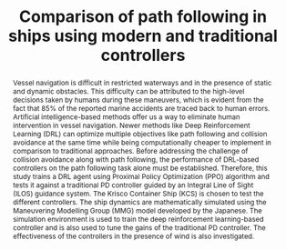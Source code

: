 ---
layout: publication
sitemap: false
title: "Comparison of path following in ships using modern and traditional controllers"
authors: Sanjeev Kumar, R. S., Alam, M. S., Reddy, B., Somayajula, A.S.
pdf: sanjeev2023
image: sanjeev2023.jpg
display: Proceedings of the Sixth International Conference in Ocean Engineering (ICOE2023). Aachen, Germany
year: 2023
doi: 10.48550/arXiv.2310.14940
# code: https://github.com/MarineAutonomy/Deep-Reinforcement-Learning-Based-Control-for-Ship-Navigation
abstract: "Vessel navigation is difficult in restricted waterways and in the presence of static and dynamic obstacles. This difficulty can be attributed to the high-level decisions taken by humans during these maneuvers, which is evident from the fact that 85% of the reported marine accidents are traced back to human errors. Artificial intelligence-based methods offer us a way to eliminate human intervention in vessel navigation. Newer methods like Deep Reinforcement Learning (DRL) can optimize multiple objectives like path following and collision avoidance at the same time while being computationally cheaper to implement in comparison to traditional approaches. Before addressing the challenge of collision avoidance along with path following, the performance of DRL-based controllers on the path following task alone must be established. Therefore, this study trains a DRL agent using Proximal Policy Optimization (PPO) algorithm and tests it against a traditional PD controller guided by an Integral Line of Sight (ILOS) guidance system. The Krisco Container Ship (KCS) is chosen to test the different controllers. The ship dynamics are mathematically simulated using the Maneuvering Modelling Group (MMG) model developed by the Japanese. The simulation environment is used to train the deep reinforcement learning-based controller and is also used to tune the gains of the traditional PD controller. The effectiveness of the controllers in the presence of wind is also investigated."
---